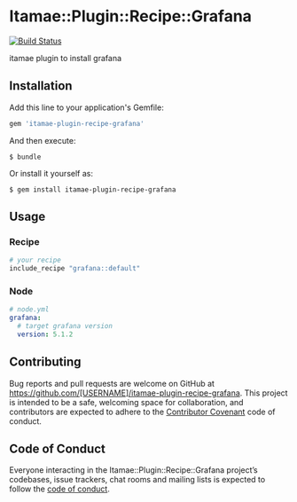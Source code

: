 # Itamae::Plugin::Recipe::Grafana

[![Build Status](https://travis-ci.com/ohr486/itamae-plugin-recipe-grafana.svg?branch=master)](https://travis-ci.com/ohr486/itamae-plugin-recipe-grafana)

itamae plugin to install grafana

## Installation

Add this line to your application's Gemfile:

```ruby
gem 'itamae-plugin-recipe-grafana'
```

And then execute:

    $ bundle

Or install it yourself as:

    $ gem install itamae-plugin-recipe-grafana

## Usage

### Recipe

```ruby
# your recipe
include_recipe "grafana::default"
```

### Node

```yml
# node.yml
grafana:
  # target grafana version
  version: 5.1.2
```

## Contributing

Bug reports and pull requests are welcome on GitHub at https://github.com/[USERNAME]/itamae-plugin-recipe-grafana. This project is intended to be a safe, welcoming space for collaboration, and contributors are expected to adhere to the [Contributor Covenant](http://contributor-covenant.org) code of conduct.

## Code of Conduct

Everyone interacting in the Itamae::Plugin::Recipe::Grafana project’s codebases, issue trackers, chat rooms and mailing lists is expected to follow the [code of conduct](https://github.com/[USERNAME]/itamae-plugin-recipe-grafana/blob/master/CODE_OF_CONDUCT.md).

